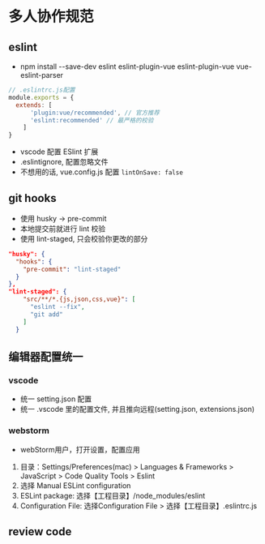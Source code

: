 # 多人协作规范

## eslint

- npm install --save-dev eslint eslint-plugin-vue eslint-plugin-vue vue-eslint-parser

```js
// .eslintrc.js配置
module.exports = {
  extends: [
      'plugin:vue/recommended', // 官方推荐
      'eslint:recommended' // 最严格的校验
    ]
}
```

- vscode 配置 ESlint 扩展
- .eslintignore, 配置忽略文件
- 不想用的话, vue.config.js 配置 `lintOnSave: false`

## git hooks

- 使用 husky -> pre-commit
- 本地提交前就进行 lint 校验
- 使用 lint-staged, 只会校验你更改的部分

```json
"husky": {
  "hooks": {
    "pre-commit": "lint-staged"
  }
},
"lint-staged": {
    "src/**/*.{js,json,css,vue}": [
      "eslint --fix",
      "git add"
    ]
  }
```

## 编辑器配置统一

### vscode

- 统一 setting.json 配置
- 统一 .vscode 里的配置文件, 并且推向远程(setting.json, extensions.json)

### webstorm

- webStorm用户，打开设置，配置应用

1. 目录：Settings/Preferences(mac) > Languages & Frameworks > JavaScript > Code Quality Tools > Eslint
2. 选择 Manual ESLint configuration
3. ESLint package: 选择【工程目录】/node_modules/eslint
4. Configuration File: 选择Configuration File > 选择【工程目录】.eslintrc.js

## review code
